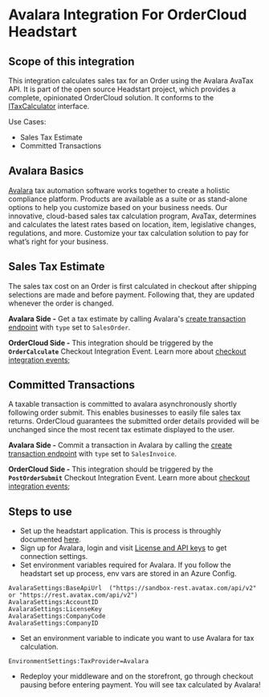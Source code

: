 ﻿# Avalara Integration For OrderCloud Headstart

## Scope of this integration
This integration calculates sales tax for an Order using the Avalara AvaTax API. It is part of the open source Headstart project, which provides a complete, opinionated OrderCloud solution. It conforms to the [ITaxCalculator](../OrderCloud.Integrations.Taxation/Interfaces/ITaxCalculator.cs) interface. 

Use Cases:
- Sales Tax Estimate
- Committed Transactions

## Avalara Basics 
[Avalara](https://www.avalara.com/us/en/index.html) tax automation software works together to create a holistic compliance platform. Products are available as a suite or as stand-alone options to help you customize based on your business needs. Our innovative, cloud-based sales tax calculation program, AvaTax, determines and calculates the latest rates based on location, item, legislative changes, regulations, and more. Customize your tax calculation solution to pay for what’s right for your business.

## Sales Tax Estimate
The sales tax cost on an Order is first calculated in checkout after shipping selections are made and before payment. Following that, they are updated whenever the order is changed. 

**Avalara Side -** Get a tax estimate by calling Avalara's [create transaction endpoint](https://developer.avalara.com/api-reference/avatax/rest/v2/methods/Transactions/CreateTransaction) with `type` set to `SalesOrder`.

**OrderCloud Side -** This integration should be triggered by the **`OrderCalculate`** Checkout Integration Event. Learn more about [checkout integration events](https://ordercloud.io/knowledge-base/order-checkout-integration); 

## Committed Transactions
A taxable transaction is committed to avalara asynchronously shortly following order submit. This enables businesses to easily file sales tax returns. OrderCloud guarantees the submitted order details provided will be unchanged since the most recent tax estimate displayed to the user.

**Avalara Side -** Commit a transaction in Avalara by calling the  [create transaction endpoint](https://developer.avalara.com/api-reference/avatax/rest/v2/methods/Transactions/CreateTransaction) with `type` set to `SalesInvoice`.

**OrderCloud Side -** This integration should be triggered by the **`PostOrderSubmit`** Checkout Integration Event. Learn more about [checkout integration events](https://ordercloud.io/knowledge-base/order-checkout-integration); 

## Steps to use
- Set up the headstart application. This is process is throughly documented [here](https://github.com/ordercloud-api/headstart#initial-setup).
- Sign up for Avalara, login and visit [License and API keys](https://integrations.avalara.com/#/software-keys) to get connection settings.
- Set environment variables required for Avalara. If you follow the headstart set up process, env vars are stored in an Azure Config.   
```
AvalaraSettings:BaseApiUrl  ("https://sandbox-rest.avatax.com/api/v2" or "https://rest.avatax.com/api/v2")
AvalaraSettings:AccountID
AvalaraSettings:LicenseKey    
AvalaraSettings:CompanyCode    
AvalaraSettings:CompanyID    
```
- Set an environment variable to indicate you want to use Avalara for tax calculation.
```
EnvironmentSettings:TaxProvider=Avalara
```
- Redeploy your middleware and on the storefront, go through checkout pausing before entering payment. You will see tax calculated by Avalara!

